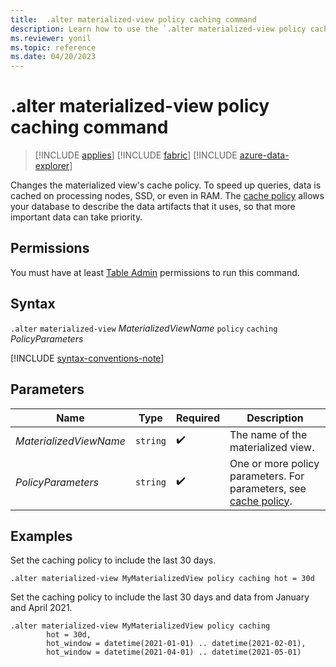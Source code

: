 ```yaml
---
title:  .alter materialized-view policy caching command
description: Learn how to use the `.alter materialized-view policy caching` command to change the materialized view's cache policy.
ms.reviewer: yonil
ms.topic: reference
ms.date: 04/20/2023
---
```

# .alter materialized-view policy caching command

> [!INCLUDE [applies](../includes/applies-to-version/applies.md)] [!INCLUDE [fabric](../includes/applies-to-version/fabric.md)] [!INCLUDE [azure-data-explorer](../includes/applies-to-version/azure-data-explorer.md)]

Changes the materialized view's cache policy. To speed up queries, data is cached on processing nodes, SSD, or even in RAM. The [cache policy](cache-policy.md) allows your database to describe the data artifacts that it uses, so that more important data can take priority.

## Permissions

You must have at least [Table Admin](../access-control/role-based-access-control.md) permissions to run this command.

## Syntax

`.alter` `materialized-view` *MaterializedViewName* `policy` `caching` *PolicyParameters*

[!INCLUDE [syntax-conventions-note](../includes/syntax-conventions-note.md)]

## Parameters

|Name|Type|Required|Description|
|--|--|--|--|
|*MaterializedViewName*| `string` | :heavy_check_mark:| The name of the materialized view.|
|*PolicyParameters*| `string` | :heavy_check_mark:|One or more policy parameters. For parameters, see [cache policy](cache-policy.md).|

## Examples

Set the caching policy to include the last 30 days.

```kusto
.alter materialized-view MyMaterializedView policy caching hot = 30d
```

Set the caching policy to include the last 30 days and data from January and April 2021.

```kusto
.alter materialized-view MyMaterializedView policy caching 
        hot = 30d,
        hot_window = datetime(2021-01-01) .. datetime(2021-02-01),
        hot_window = datetime(2021-04-01) .. datetime(2021-05-01)
```
